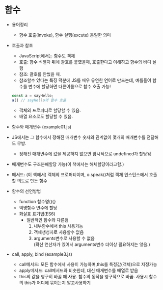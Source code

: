 # 함수

- 용어정리
  - 함수 호출(invoke), 함수 실행(excute) 동일한 의미
- 호출과 참조

  - JavaScript에서는 함수도 객체
  - 호출: 함수 식별자 뒤에 괄호를 붙였을때, 호출한다고 이해하고 함수의 바디 실행
  - 참조: 괄호를 안썼을 때.
  - 참조할수 있다는 특징 덕분에 JS를 매우 유연한 언어로 만드는데, 예를들어 함수를 변수에 할당하면 다른이름으로 함수 호출 가능!

  ```javaScript
  const a = sayHello;
  a() // sayHello의 함수 호출
  ```

  - 객체의 프로퍼티로 할당할 수 있음.
  - 배열 요소로도 할당할 수 있음.

- 함수와 매개변수 (example01.js)

- JS에서는 그 함수에서 정해진 매개변수 숫자와 관계없이 몇개의 매개변수를 전달해도 무방.

  - 정해진 매개변수에 값을 제공하지 않으면 암시적으로 undefined가 할당됨

- 매개변수도 구조분해할당 가능(이 책에서는 해체할당이라고함.)
- 메서드: (이 책에서) 객체의 프로퍼티이며, o.speak()처럼 객체 인스턴스에서 호출할 의도로 만든 함수
- 함수의 선언방법

  - function 함수명(){}
  - 익명함수 변수에 할당
  - 화살표 표기법(ES6)
    - 일반적인 함수와 다른점
      1. 내부함수에서 this 사용가능
      2. 객체생성자로 사용할수 없음
      3. arguments변수로 사용할 수 없음  
         (확산 연산자가 있어서 arguments변수 더이상 필요하지는 않음.)

- call, apply, bind (example3.js)
  - call메서드: 모든 함수에서 사용이 가능하며,this를 특정값(객체)으로 지정가능
  - apply메서드: call메서드와 비슷한데, 대신 매개변수를 배열로 받음
  - this의 값을 영구히 바꿀 때 사용. 함수의 동작을 영구적으로 바꿈. 사용시 함수의 this가 어디에 묶이는지 알고사용하기
